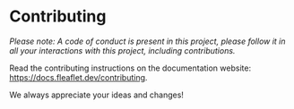 # Contributing

*Please note: A code of conduct is present in this project, please follow it in all your interactions with this project, including contributions.*

Read the contributing instructions on the documentation website: <https://docs.fleaflet.dev/contributing>.

We always appreciate your ideas and changes!
